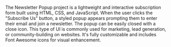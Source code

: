 The Newsletter Popup project is a lightweight and interactive subscription form built using HTML, CSS, and JavaScript. When the user clicks the "Subscribe Us" button, a styled popup appears prompting them to enter their email and join a newsletter. The popup can be easily closed with a close icon. This type of UI is commonly used for marketing, lead generation, or community-building on websites. It's fully customizable and includes Font Awesome icons for visual enhancement.
